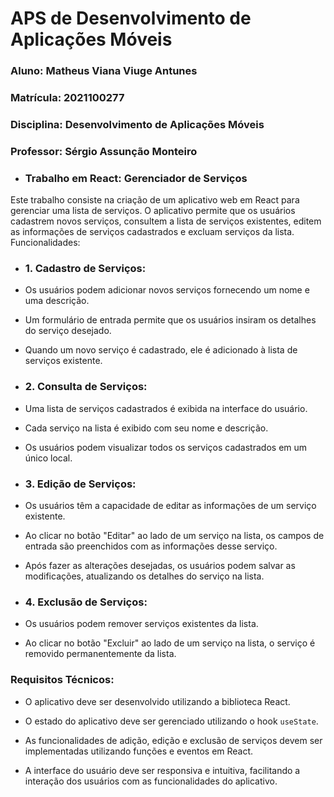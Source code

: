 # APS de Desenvolvimento de Aplicações Móveis
### Aluno: Matheus Viana Viuge Antunes
### Matrícula: 2021100277
### Disciplina: Desenvolvimento de Aplicações Móveis
### Professor: Sérgio Assunção Monteiro
- ### Trabalho em React: Gerenciador de Serviços
Este trabalho consiste na criação de um aplicativo web em React para gerenciar uma lista de serviços. O
aplicativo permite que os usuários cadastrem novos serviços, consultem a lista de serviços existentes,
editem as informações de serviços cadastrados e excluam serviços da lista.
Funcionalidades:
- ### 1. Cadastro de Serviços:
 + Os usuários podem adicionar novos serviços fornecendo um nome e uma descrição.
 - Um formulário de entrada permite que os usuários insiram os detalhes do serviço desejado.
 + Quando um novo serviço é cadastrado, ele é adicionado à lista de serviços existente.
- ### 2. Consulta de Serviços:
 + Uma lista de serviços cadastrados é exibida na interface do usuário.
 - Cada serviço na lista é exibido com seu nome e descrição.
 + Os usuários podem visualizar todos os serviços cadastrados em um único local.
- ### 3. Edição de Serviços:
 + Os usuários têm a capacidade de editar as informações de um serviço existente.
 - Ao clicar no botão "Editar" ao lado de um serviço na lista, os campos de entrada são preenchidos com
as informações desse serviço.
 + Após fazer as alterações desejadas, os usuários podem salvar as modificações, atualizando os
detalhes do serviço na lista.
- ### 4. Exclusão de Serviços:
 + Os usuários podem remover serviços existentes da lista.
 - Ao clicar no botão "Excluir" ao lado de um serviço na lista, o serviço é removido permanentemente
da lista.
### Requisitos Técnicos:
- O aplicativo deve ser desenvolvido utilizando a biblioteca React.
+ O estado do aplicativo deve ser gerenciado utilizando o hook `useState`.
- As funcionalidades de adição, edição e exclusão de serviços devem ser implementadas utilizando
funções e eventos em React.
+ A interface do usuário deve ser responsiva e intuitiva, facilitando a interação dos usuários com as
funcionalidades do aplicativo.